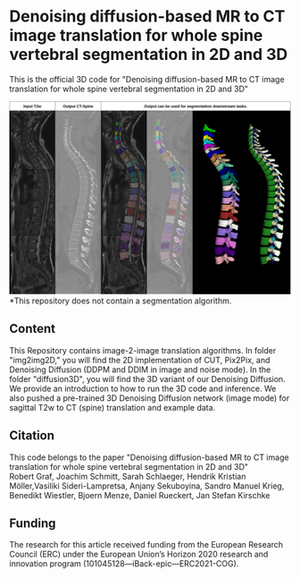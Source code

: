 
# Denoising diffusion-based MR to CT image translation for whole spine vertebral segmentation in 2D and 3D

This is the official 3D code for "Denoising diffusion-based MR to CT image translation for whole spine vertebral segmentation in 2D and 3D"

![img](diffusion3d/images/example3D.jpg)
*This repository does not contain a segmentation algorithm.

## Content

This Repository contains image-2-image translation algorithms. In folder "img2img2D," you will find the 2D implementation of CUT, Pix2Pix, and Denoising Diffusion (DDPM and DDIM in image and noise mode). In the folder "diffusion3D", you will find the 3D variant of our Denoising Diffusion. We provide an introduction to how to run the 3D code and inference. We also pushed a pre-trained 3D Denoising Diffusion network (image mode) for sagittal T2w to CT (spine) translation and example data. 

## Citation

This code belongs to the paper "Denoising diffusion-based MR to CT image translation for whole spine vertebral segmentation in 2D and 3D"     
Robert Graf, Joachim Schmitt, Sarah Schlaeger, Hendrik Kristian Möller,Vasiliki Sideri-Lampretsa, Anjany Sekuboyina, Sandro Manuel Krieg, Benedikt Wiestler, Bjoern Menze, Daniel Rueckert, Jan Stefan Kirschke

## Funding 

The research for this article received funding from the European Research Council (ERC) under the European Union’s Horizon 2020 research and innovation program (101045128—iBack-epic—ERC2021-COG). 